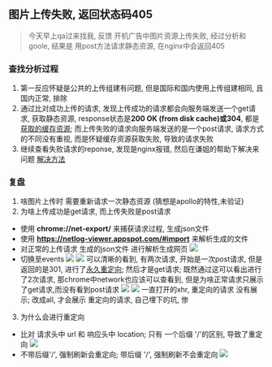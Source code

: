 ## 图片上传失败, 返回状态码405
> 今天早上qa过来找我, 反馈 开机广告中图片资源上传失败, 经过分析和goole, 结果是 用post方法请求静态资源, 在nginx中会返回405

### 查找分析过程
1. 第一反应怀疑是公共的上传组建有问题, 但是国际和国内使用上传组建相同, 且国内正常, 排除
2. 通过比对成功上传的请求, 发现上传成功的请求都会向服务端发送一个get请求, 获取静态资源, response状态是**200 OK (from disk cache)**或**304**, 都是[获取的缓存资源](https://www.jianshu.com/p/54cc04190252); 而上传失败的请求向服务端发送的是一个post请求, 请求方式的不同没有重视, 而是怀疑缓存资源获取失败, 导致的请求失败
3. 继续查看失败请求的reponse, 发现是nginx报错, 然后在谦姐的帮助下解决来问题 [解决方法](https://blog.51cto.com/chinahao/2057940)

### 复盘
1. 啥图片上传时 需要重新请求一次静态资源 (猜想是apollo的特性,未验证)
2. 为啥上传成功是get请求, 而上传失败是post请求
 * 使用 **chrome://net-export/** 来捕获请求过程, 生成json文件
 * 使用 **https://netlog-viewer.appspot.com/#import** 来解析生成的文件
 * 对正常的上传请求 生成的json文件 进行解析生成网页
 ![](http://img.blog.liuyingfeng.com/js-20190805-1.jpg)
 * 切换至events
 ![](http://img.blog.liuyingfeng.com/js-20190805-2.jpg)
 ![](http://img.blog.liuyingfeng.com/js-20190805-3.jpg)
 可以清晰的看到, 有两次请求, 开始是一次post请求, 但是返回的是301, 进行了[永久重定向](https://www.cnblogs.com/zhuzhenwei918/p/7582620.html); 然后才是get请求; 既然通过这可以看出进行了2次请求, 那chrome中network也应该可以查看到, 但是为啥正常请求只展示了get请求,而没有看到post请求
 ![](http://img.blog.liuyingfeng.com/js-20190805-4.jpg)
 ![](http://img.blog.liuyingfeng.com/js-20190805-5.jpg)
 一直打开的xhr, 重定向的请求 没有展示; 改成all, 才会展示 重定向的请求, 自己埋下的坑, 惨
3. 为什么会进行重定向
  * 比对 请求头中 url 和 响应头中 location; 只有 一个后缀 '/'的区别, 导致了重定向
  ![](http://img.blog.liuyingfeng.com/js-20190805-6.jpg)
  * 不带后缀'/', 强制刷新会重定向; 带后缀 '/', 强制刷新不会重定向
  ![](http://img.blog.liuyingfeng.com/js-20190805-7.jpg)



